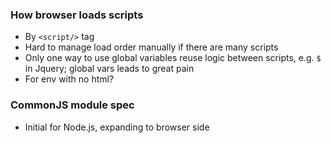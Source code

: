 




### How browser loads scripts
- By `<script/>` tag
- Hard to manage load order manually if there are many scripts
- Only one way to use global variables reuse logic between scripts, e.g. `$` in Jquery; global vars leads to great pain
- For env with no html?

### CommonJS module spec
- Initial for Node.js, expanding to browser side